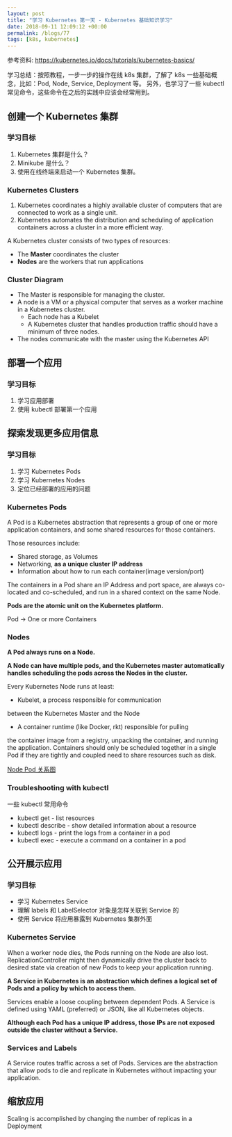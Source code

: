 ```yaml
---
layout: post
title: "学习 Kubernetes 第一天 - Kubernetes 基础知识学习"
date: 2018-09-11 12:09:12 +00:00
permalink: /blogs/77
tags: [k8s, kubernetes]
---
```

参考资料: <https://kubernetes.io/docs/tutorials/kubernetes-basics/>

学习总结：按照教程，一步一步的操作在线 k8s 集群，了解了 k8s 一些基础概念，比如：Pod, Node, Service, Deployment 等。
另外，也学习了一些 kubectl 常见命令，这些命令在之后的实践中应该会经常用到。

## 创建一个 Kubernetes 集群


### 学习目标

1.  Kubernetes 集群是什么？
2.  Minikube 是什么？
3.  使用在线终端来启动一个 Kubernetes 集群。

### Kubernetes Clusters

1.  Kubernetes coordinates a highly available cluster of computers
    that are connected to work as a single unit.
2.  Kubernetes automates the distribution and scheduling of application
    containers across a cluster in a more efficient way.

A Kubernetes cluster consists of two types of resources:

-   The **Master** coordinates the cluster
-   **Nodes** are the workers that run applications


### Cluster Diagram

-   The Master is responsible for managing the cluster.
-   A node is a VM or a physical computer that serves as a worker machine
    in a Kubernetes cluster.
    -   Each node has a Kubelet
    -   A Kubernetes cluster that handles production traffic
        should have a minimum of three nodes.
-   The nodes communicate with the master using the Kubernetes API

## 部署一个应用

### 学习目标

1.  学习应用部署
2.  使用 kubectl 部署第一个应用

## 探索发现更多应用信息

### 学习目标

1.  学习 Kubernetes Pods
2.  学习 Kubernetes Nodes
3.  定位已经部署的应用的问题

### Kubernetes Pods

A Pod is a Kubernetes abstraction that represents a group of
one or more application containers, and some shared resources
for those containers.

Those resources include:

-   Shared storage, as Volumes
-   Networking, **as a unique cluster IP address**
-   Information about how to run each container(image version/port)

The containers in a Pod share an IP Address and port space,
are always co-located and co-scheduled, and run in
a shared context on the same Node.

**Pods are the atomic unit on the Kubernetes platform.**

Pod -> One or more Containers

### Nodes

**A Pod always runs on a Node.**

**A Node can have multiple pods, and the Kubernetes master automatically**
**handles scheduling the pods across the Nodes in the cluster.**

Every Kubernetes Node runs at least:

-   Kubelet, a process responsible for communication

between the Kubernetes Master and the Node

-   A container runtime (like Docker, rkt) responsible for pulling

the container image from a registry, unpacking the container,
and running the application. Containers should only be scheduled
 together in a single Pod if they are tightly and
coupled need to share resources such as disk.

[Node Pod 关系图](https://d33wubrfki0l68.cloudfront.net/5cb72d407cbe2755e581b6de757e0d81760d5b86/a9df9/docs/tutorials/kubernetes-basics/public/images/module_03_nodes.svg)

### Troubleshooting with kubectl

一些 kubectl 常用命令

-   kubectl get - list resources
-   kubectl describe - show detailed information about a resource
-   kubectl logs - print the logs from a container in a pod
-   kubectl exec - execute a command on a container in a pod

## 公开展示应用

### 学习目标

-   学习 Kubernetes Service
-   理解 labels 和 LabelSelector 对象是怎样关联到 Service 的
-   使用 Service 将应用暴露到 Kubernetes 集群外面

### Kubernetes Service

When a worker node dies, the Pods running on the Node are also lost.
ReplicationController might then dynamically drive the cluster back
to desired state via creation of new Pods to keep your application running.

**A Service in Kubernetes is an abstraction which defines**
**a logical set of Pods and a policy by which to access them.**

Services enable a loose coupling between dependent Pods.
A Service is defined using YAML (preferred) or JSON,
like all Kubernetes objects.

**Although each Pod has a unique IP address, those IPs are not exposed outside the cluster without a Service.**

### Services and Labels

A Service routes traffic across a set of Pods.
Services are the abstraction that allow pods to
die and replicate in Kubernetes without impacting your application.

## 缩放应用

Scaling is accomplished by changing the number of replicas in a Deployment